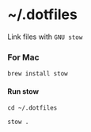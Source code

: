 # ~/.dotfiles 
Link files with `GNU stow`
### For Mac
```
brew install stow 
```
#### Run stow
```
cd ~/.dotfiles
```
```
stow .
```

